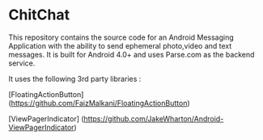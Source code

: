 ChitChat
========

This repository contains the source code for an Android Messaging Application with the ability to send ephemeral photo,video and text messages.
It is built for Android 4.0+ and uses Parse.com as the backend service.

It uses the following 3rd party libraries : 

[FloatingActionButton] (https://github.com/FaizMalkani/FloatingActionButton)


[ViewPagerIndicator] (https://github.com/JakeWharton/Android-ViewPagerIndicator)
